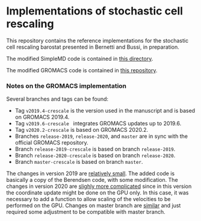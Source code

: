 # Implementations of stochastic cell rescaling

This repository contains the reference implementations for the stochastic cell rescaling barostat presented in Bernetti and Bussi, in preparation.

The modified SimpleMD code is contained in [this directory](./simplemd).

The modified GROMACS code is contained in [this repository](https://github.com/bussilab/crescale-gromacs).

### Notes on the GROMACS implementation

Several branches and tags can be found:
- Tag `v2019.4-crescale` is the version used in the manuscript and is based on GROMACS 2019.4.
- Tag `v2019.6-crescale ` integrates GROMACS updates up to 2019.6.
- Tag `v2020.2-crescale` is based on GROMACS 2020.2.
- Branches `release-2019`, `release-2020`, and `master` are in sync with the official GROMACS repository.
- Branch `release-2019-crescale` is based on branch `release-2019`.
- Branch `release-2020-crescale` is based on branch `release-2020`.
- Branch `master-crescale` is based on branch `master`.

The changes in version 2019 are [relatively small](https://github.com/bussilab/crescale-gromacs/compare/release-2019..release-2019-crescale). The added code is basically a copy of the Berendsen code, with some modification. The changes in version 2020 are [slighly more complicated](https://github.com/bussilab/crescale-gromacs/compare/release-2020..release-2020-crescale) since in this version the coordinate update might be done on the GPU only. In this case, it was necessary to add a function to allow scaling of the velocities to be performed on the GPU. Changes on master branch are [similar](https://github.com/bussilab/crescale-gromacs/compare/master..master-crescale) and just required some adjustment to be compatible with master branch.
